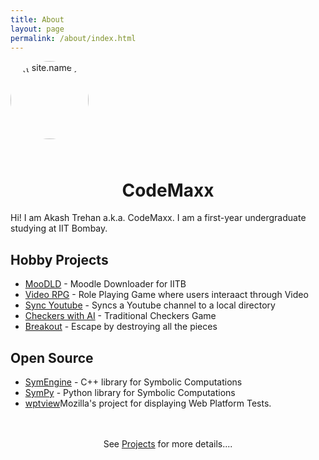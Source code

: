 ```yaml
---
title: About
layout: page
permalink: /about/index.html
---
```

<style>
.selfie{
  width: 125px;
  margin-bottom: 25px;
  border-radius: 100%;
  -webkit-transition: all 0.2s;
          transition: all 0.2s;
  box-shadow: 0;
  opacity: 1;
}
</style>
<img class="selfie" alt="{{ site.name }}" src="{% if site.external-image == true %}{{ site.picture }}{% else %}{{ site.url }}/{{ site.picture }}{% endif %}" />

<center><h1>CodeMaxx</h1></center>
<p>Hi! I am Akash Trehan a.k.a. CodeMaxx. I am a first-year undergraduate studying at IIT Bombay. </p>

<p></p>

<h2>Hobby Projects</h2>

<ul>
	<li><a href="https://github.com/nihal111/MooDLD">MooDLD</a> - Moodle Downloader for IITB</li>
	<li><a href="https://github.com/nihal111/RPG/tree/gh-pages">Video RPG</a> - Role Playing Game where users interaact through Video</li>
	<li><a href="https://github.com/CodeMaxx/SyncYoutube">Sync Youtube</a> - Syncs a Youtube channel to a local directory</li>
	<li><a href="https://github.com/CodeMaxx/CS101-Checkers">Checkers with AI</a> - Traditional Checkers Game</li>
	<li><a href="https://github.com/CodeMaxx/Breakout">Breakout</a> - Escape by destroying all the pieces</li>
</ul>

<p></p>

<h2>Open Source</h2>

<ul>
	<li><a href="https://github.com/symengine/symengine">SymEngine</a> - C++ library for Symbolic Computations</li>
	<li><a href="https://github.com/sympy/sympy">SymPy</a> - Python library for Symbolic Computations</li>
	<li><a href="https://github.com/mozilla/wptview">wptview</a>Mozilla's project for displaying Web Platform Tests.</li>
</ul>
<br><br>
<center>See <a href="../projects/">Projects</a> for more details....</center>
